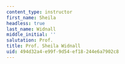 ```yaml
---
content_type: instructor
first_name: Sheila
headless: true
last_name: Widnall
middle_initial: ''
salutation: Prof.
title: Prof. Sheila Widnall
uid: 494d32a4-e99f-9d54-ef18-244e6a7902c8
---
```

